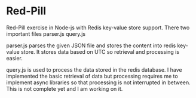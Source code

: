 Red-Pill
========

Red-Pill exercise in Node-js with Redis key-value store support.
There two important files
parser.js
query.js

parser.js parses the given JSON file and stores the content into redis key-value store. It stores data based on UTC so retrieval and processing is easier.

query.js is used to process the data stored in the redis database. I have implemented the basic retrieval of data but processing requires me to implement async libraries so that processing is not interrupted in between. This is not complete yet and I am working on it.  

